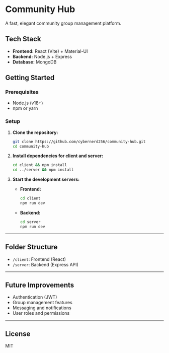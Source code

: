 # Community Hub

A fast, elegant community group management platform.

## Tech Stack

- **Frontend:** React (Vite) + Material-UI
- **Backend:** Node.js + Express
- **Database:** MongoDB

## Getting Started

### Prerequisites

- Node.js (v18+)
- npm or yarn

### Setup

1. **Clone the repository:**

    ```sh
    git clone https://github.com/cybernerd256/community-hub.git
    cd community-hub
    ```

2. **Install dependencies for client and server:**

    ```sh
    cd client && npm install
    cd ../server && npm install
    ```

3. **Start the development servers:**

    - **Frontend:**
      ```sh
      cd client
      npm run dev
      ```
    - **Backend:**
      ```sh
      cd server
      npm run dev
      ```

---

## Folder Structure

- `/client`: Frontend (React)
- `/server`: Backend (Express API)

---

## Future Improvements

- Authentication (JWT)
- Group management features
- Messaging and notifications
- User roles and permissions

---

## License

MIT
